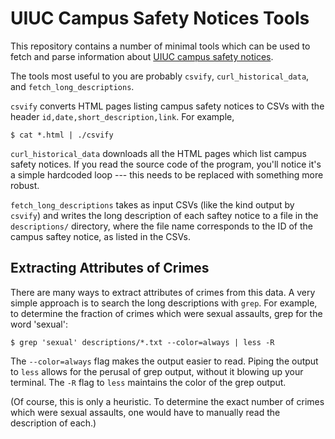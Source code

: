# UIUC Campus Safety Notices Tools

This repository contains a number of minimal tools
which can be used to fetch and parse information about
[UIUC campus safety notices](https://blogs.illinois.edu/view/7513).

The tools most useful to you are probably `csvify`,
`curl_historical_data`, and `fetch_long_descriptions`.

`csvify` converts HTML pages listing campus safety
notices to CSVs with the header
`id,date,short_description,link`. For example,

```
$ cat *.html | ./csvify
```

`curl_historical_data` downloads all the HTML pages
which list campus safety notices. If you read the
source code of the program, you'll notice it's a simple
hardcoded loop --- this needs to be replaced with
something more robust.

`fetch_long_descriptions` takes as input CSVs (like the
kind output by `csvify`) and writes the long
description of each saftey notice to a file in the
`descriptions/` directory, where the file name
corresponds to the ID of the campus saftey notice, as
listed in the CSVs.

## Extracting Attributes of Crimes

There are many ways to extract attributes of crimes
from this data. A very simple approach is to search the
long descriptions with `grep`. For example, to
determine the fraction of crimes which were sexual
assaults, grep for the word 'sexual':

```
$ grep 'sexual' descriptions/*.txt --color=always | less -R
```

The `--color=always` flag makes the output easier to
read. Piping the output to `less` allows for the
perusal of grep output, without it blowing up your
terminal. The `-R` flag to `less` maintains the color
of the grep output.

(Of course, this is only a heuristic. To determine the
exact number of crimes which were sexual assaults, one
would have to manually read the description of each.)
